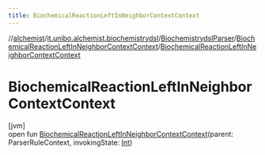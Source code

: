 ```yaml
---
title: BiochemicalReactionLeftInNeighborContextContext
---
```

//[alchemist](../../../../index.html)/[it.unibo.alchemist.biochemistrydsl](../../index.html)/[BiochemistrydslParser](../index.html)/[BiochemicalReactionLeftInNeighborContextContext](index.html)/[BiochemicalReactionLeftInNeighborContextContext](-biochemical-reaction-left-in-neighbor-context-context.html)



# BiochemicalReactionLeftInNeighborContextContext



[jvm]\
open fun [BiochemicalReactionLeftInNeighborContextContext](-biochemical-reaction-left-in-neighbor-context-context.html)(parent: ParserRuleContext, invokingState: [Int](https://kotlinlang.org/api/latest/jvm/stdlib/kotlin/-int/index.html))




